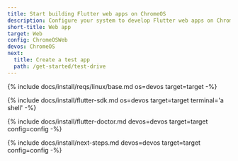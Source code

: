 ```yaml
---
title: Start building Flutter web apps on ChromeOS
description: Configure your system to develop Flutter web apps on ChromeOS.
short-title: Web app
target: Web
config: ChromeOSWeb
devos: ChromeOS
next:
  title: Create a test app
  path: /get-started/test-drive
---
```


{% include docs/install/reqs/linux/base.md os=devos target=target -%}

{% include docs/install/flutter-sdk.md os=devos target=target terminal='a shell' -%}

{% include docs/install/flutter-doctor.md devos=devos target=target config=config -%}

{% include docs/install/next-steps.md devos=devos target=target config=config -%}
